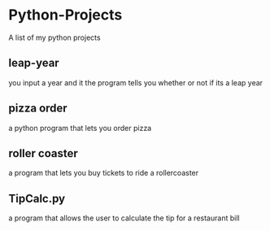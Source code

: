 # Python-Projects
A list of my python projects 

## leap-year 			
you input a year and it the program tells you whether or not if its a leap year 

## pizza order 
a python program that lets you order pizza
 
## roller coaster
 a program that lets you buy tickets to ride a rollercoaster 
 
 
## TipCalc.py
a program that allows the user to calculate the tip for a restaurant bill
 
